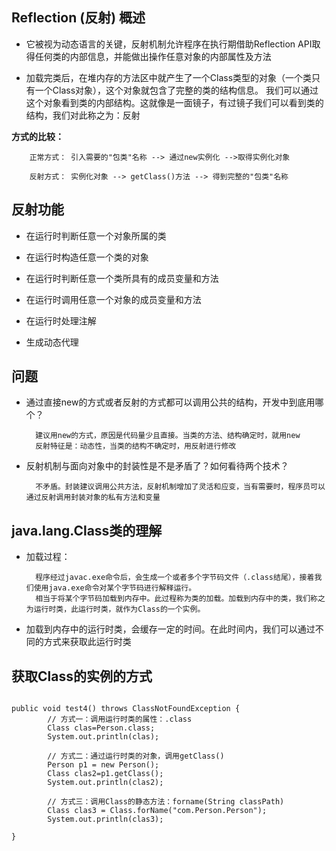 ## Reflection (反射) 概述

- 它被视为动态语言的关键，反射机制允许程序在执行期借助Reflection API取得任何类的内部信息，并能做出操作任意对象的内部属性及方法

- 加载完类后，在堆内存的方法区中就产生了一个Class类型的对象（一个类只有一个Class对象），这个对象就包含了完整的类的结构信息。
我们可以通过这个对象看到类的内部结构。这就像是一面镜子，有过镜子我们可以看到类的结构，我们对此称之为：反射

**方式的比较：**
           
        正常方式： 引入需要的"包类"名称 --> 通过new实例化 -->取得实例化对象
        
        反射方式： 实例化对象 --> getClass()方法 --> 得到完整的"包类"名称
      

## 反射功能

- 在运行时判断任意一个对象所属的类

- 在运行时构造任意一个类的对象

- 在运行时判断任意一个类所具有的成员变量和方法

- 在运行时调用任意一个对象的成员变量和方法

- 在运行时处理注解

- 生成动态代理


## 问题

- 通过直接new的方式或者反射的方式都可以调用公共的结构，开发中到底用哪个？

        建议用new的方式，原因是代码量少且直接。当类的方法、结构确定时，就用new
        反射特征是：动态性，当类的结构不确定时，用反射进行修改 

- 反射机制与面向对象中的封装性是不是矛盾了？如何看待两个技术？

        不矛盾。封装建议调用公共方法，反射机制增加了灵活和应变，当有需要时，程序员可以通过反射调用封装对象的私有方法和变量 

## java.lang.Class类的理解

- 加载过程：
    
        程序经过javac.exe命令后，会生成一个或者多个字节码文件（.class结尾），接着我们使用java.exe命令对某个字节码进行解释运行。
        相当于将某个字节码加载到内存中。此过程称为类的加载。加载到内存中的类，我们称之为运行时类，此运行时类，就作为Class的一个实例。
 
- 加载到内存中的运行时类，会缓存一定的时间。在此时间内，我们可以通过不同的方式来获取此运行时类
   
## 获取Class的实例的方式

```

public void test4() throws ClassNotFoundException {
        // 方式一：调用运行时类的属性：.class
        Class clas=Person.class;
        System.out.println(clas);
        
        // 方式二：通过运行时类的对象，调用getClass()
        Person p1 = new Person();
        Class clas2=p1.getClass();
        System.out.println(clas2);
        
        // 方式三：调用Class的静态方法：forname(String classPath)
        Class clas3 = Class.forName("com.Person.Person");
        System.out.println(clas3);
        
}

```


     